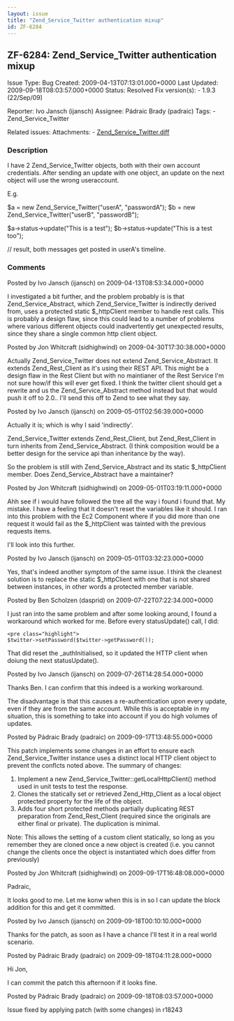 ```yaml
---
layout: issue
title: "Zend_Service_Twitter authentication mixup"
id: ZF-6284
---
```


ZF-6284: Zend\_Service\_Twitter authentication mixup
----------------------------------------------------

 Issue Type: Bug Created: 2009-04-13T07:13:01.000+0000 Last Updated: 2009-09-18T08:03:57.000+0000 Status: Resolved Fix version(s): - 1.9.3 (22/Sep/09)
 
 Reporter:  Ivo Jansch (ijansch)  Assignee:  Pádraic Brady (padraic)  Tags: - Zend\_Service\_Twitter
 
 Related issues: 
 Attachments: - [Zend\_Service\_Twitter.diff](/issues/secure/attachment/12215/Zend_Service_Twitter.diff)
 
### Description

I have 2 Zend\_Service\_Twitter objects, both with their own account credentials. After sending an update with one object, an update on the next object will use the wrong useraccount.

E.g.

$a = new Zend\_Service\_Twitter("userA", "passwordA"); $b = new Zend\_Service\_Twitter("userB", "passwordB");

$a->status->update("This is a test"); $b->status->update("This is a test too");

// result, both messages get posted in userA's timeline.

 

 

### Comments

Posted by Ivo Jansch (ijansch) on 2009-04-13T08:53:34.000+0000

I investigated a bit further, and the problem probably is is that Zend\_Service\_Abstract, which Zend\_Service\_Twitter is indirectly derived from, uses a protected static $\_httpClient member to handle rest calls. This is probably a design flaw, since this could lead to a number of problems where various different objects could inadvertently get unexpected results, since they share a single common http client object.

 

 

Posted by Jon Whitcraft (sidhighwind) on 2009-04-30T17:30:38.000+0000

Actually Zend\_Service\_Twitter does not extend Zend\_Service\_Abstract. It extends Zend\_Rest\_Client as it's using their REST API. This might be a design flaw in the Rest Client but with no maintianer of the Rest Service I'm not sure how/if this will ever get fixed. I think the twitter client should get a rewrite and us the Zend\_Service\_Abstract method instead but that would push it off to 2.0.. I'll send this off to Zend to see what they say.

 

 

Posted by Ivo Jansch (ijansch) on 2009-05-01T02:56:39.000+0000

Actually it is; which is why I said 'indirectly'.

Zend\_Service\_Twitter extends Zend\_Rest\_Client, but Zend\_Rest\_Client in turn inherits from Zend\_Service\_Abstract. (I think composition would be a better design for the service api than inheritance by the way).

So the problem is still with Zend\_Service\_Abstract and its static $\_httpClient member. Does Zend\_Service\_Abstract have a maintainer?

 

 

Posted by Jon Whitcraft (sidhighwind) on 2009-05-01T03:19:11.000+0000

Ahh see if i would have followed the tree all the way i found i found that. My mistake. I have a feeling that it doesn't reset the variables like it should. I ran into this problem with the Ec2 Component where if you did more than one request it would fail as the $\_httpClient was tainted with the previous requests items.

I'll look into this further.

 

 

Posted by Ivo Jansch (ijansch) on 2009-05-01T03:32:23.000+0000

Yes, that's indeed another symptom of the same issue. I think the cleanest solution is to replace the static $\_httpClient with one that is not shared between instances, in other words a protected member variable.

 

 

Posted by Ben Scholzen (dasprid) on 2009-07-22T07:22:34.000+0000

I just ran into the same problem and after some looking around, I found a workaround which worked for me. Before every statusUpdate() call, I did:

 
    <pre class="highlight">
    $twitter->setPassword($twitter->getPassword());


That did reset the \_authInitialised, so it updated the HTTP client when doiung the next statusUpdate().

 

 

Posted by Ivo Jansch (ijansch) on 2009-07-26T14:28:54.000+0000

Thanks Ben. I can confirm that this indeed is a working workaround.

The disadvantage is that this causes a re-authentication upon every update, even if they are from the same account. While this is acceptable in my situation, this is something to take into account if you do high volumes of updates.

 

 

Posted by Pádraic Brady (padraic) on 2009-09-17T13:48:55.000+0000

This patch implements some changes in an effort to ensure each Zend\_Service\_Twitter instance uses a distinct local HTTP client object to prevent the conflcts noted above. The summary of changes:

1. Implement a new Zend\_Service\_Twitter::getLocalHttpClient() method used in unit tests to test the response.
2. Clones the statically set or retrieved Zend\_Http\_Client as a local object protected property for the life of the object.
3. Adds four short protected methods partially duplicating REST preparation from Zend\_Rest\_Client (required since the originals are either final or private). The duplication is minimal.

Note: This allows the setting of a custom client statically, so long as you remember they are cloned once a new object is created (i.e. you cannot change the clients once the object is instantiated which does differ from previously)

 

 

Posted by Jon Whitcraft (sidhighwind) on 2009-09-17T16:48:08.000+0000

Padraic,

It looks good to me. Let me konw when this is in so I can update the block addition for this and get it committed.

 

 

Posted by Ivo Jansch (ijansch) on 2009-09-18T00:10:10.000+0000

Thanks for the patch, as soon as I have a chance I'll test it in a real world scenario.

 

 

Posted by Pádraic Brady (padraic) on 2009-09-18T04:11:28.000+0000

Hi Jon,

I can commit the patch this afternoon if it looks fine.

 

 

Posted by Pádraic Brady (padraic) on 2009-09-18T08:03:57.000+0000

Issue fixed by applying patch (with some changes) in r18243

 

 